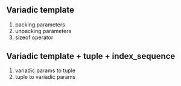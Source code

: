 # 

## Variadic template
1. packing parameters
2. unpacking parameters
3. sizeof operator

## Variadic template + tuple + index_sequence

1. variadic params to tuple
2. tuple to variadic params


